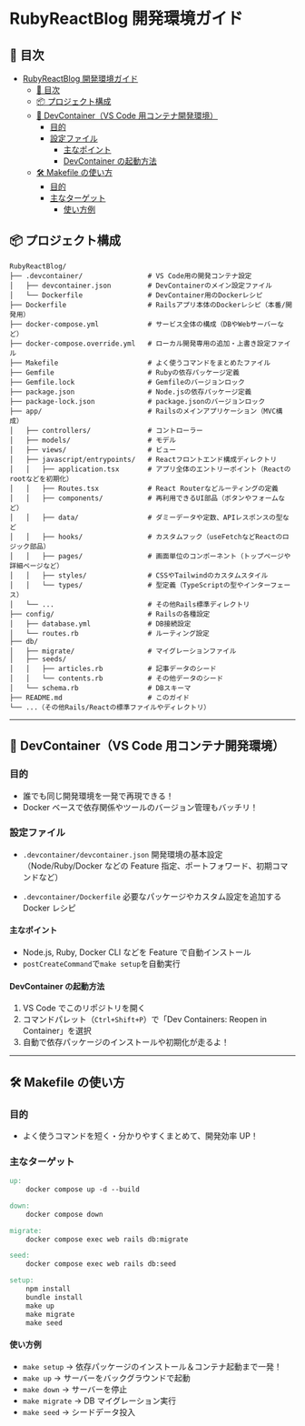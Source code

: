 # RubyReactBlog 開発環境ガイド

## 📖 目次

- [RubyReactBlog 開発環境ガイド](#rubyreactblog-開発環境ガイド)
  - [📖 目次](#-目次)
  - [📦 プロジェクト構成](#-プロジェクト構成)
  - [🐳 DevContainer（VS Code 用コンテナ開発環境）](#-devcontainervs-code-用コンテナ開発環境)
    - [目的](#目的)
    - [設定ファイル](#設定ファイル)
      - [主なポイント](#主なポイント)
      - [DevContainer の起動方法](#devcontainer-の起動方法)
  - [🛠️ Makefile の使い方](#️-makefile-の使い方)
    - [目的](#目的-1)
    - [主なターゲット](#主なターゲット)
      - [使い方例](#使い方例)

## 📦 プロジェクト構成

```
RubyReactBlog/
├── .devcontainer/                # VS Code用の開発コンテナ設定
│   ├── devcontainer.json         # DevContainerのメイン設定ファイル
│   └── Dockerfile                # DevContainer用のDockerレシピ
├── Dockerfile                    # Railsアプリ本体のDockerレシピ（本番/開発用）
├── docker-compose.yml            # サービス全体の構成（DBやWebサーバーなど）
├── docker-compose.override.yml   # ローカル開発専用の追加・上書き設定ファイル
├── Makefile                      # よく使うコマンドをまとめたファイル
├── Gemfile                       # Rubyの依存パッケージ定義
├── Gemfile.lock                  # Gemfileのバージョンロック
├── package.json                  # Node.jsの依存パッケージ定義
├── package-lock.json             # package.jsonのバージョンロック
├── app/                          # Railsのメインアプリケーション（MVC構成）
│   ├── controllers/              # コントローラー
│   ├── models/                   # モデル
│   ├── views/                    # ビュー
│   ├── javascript/entrypoints/   # Reactフロントエンド構成ディレクトリ
│   │   ├── application.tsx       # アプリ全体のエントリーポイント（Reactのrootなどを初期化）
│   │   ├── Routes.tsx            # React Routerなどルーティングの定義
│   │   ├── components/           # 再利用できるUI部品（ボタンやフォームなど）
│   │   ├── data/                 # ダミーデータや定数、APIレスポンスの型など
│   │   ├── hooks/                # カスタムフック（useFetchなどReactのロジック部品）
│   │   ├── pages/                # 画面単位のコンポーネント（トップページや詳細ページなど）
│   │   ├── styles/               # CSSやTailwindのカスタムスタイル
│   │   └── types/                # 型定義（TypeScriptの型やインターフェース）
│   └── ...                       # その他Rails標準ディレクトリ
├── config/                       # Railsの各種設定
│   ├── database.yml              # DB接続設定
│   └── routes.rb                 # ルーティング設定
├── db/
│   ├── migrate/                  # マイグレーションファイル
│   ├── seeds/
│   │   ├── articles.rb           # 記事データのシード
│   │   └── contents.rb           # その他データのシード
│   └── schema.rb                 # DBスキーマ
├── README.md                     # このガイド
└── ...（その他Rails/Reactの標準ファイルやディレクトリ）
```

---

## 🐳 DevContainer（VS Code 用コンテナ開発環境）

### 目的

- 誰でも同じ開発環境を一発で再現できる！
- Docker ベースで依存関係やツールのバージョン管理もバッチリ！

### 設定ファイル

- `.devcontainer/devcontainer.json`
  開発環境の基本設定（Node/Ruby/Docker などの Feature 指定、ポートフォワード、初期コマンドなど）

- `.devcontainer/Dockerfile`
  必要なパッケージやカスタム設定を追加する Docker レシピ

#### 主なポイント

- Node.js, Ruby, Docker CLI などを Feature で自動インストール
- `postCreateCommand`で`make setup`を自動実行

#### DevContainer の起動方法

1. VS Code でこのリポジトリを開く
2. コマンドパレット（`Ctrl+Shift+P`）で「Dev Containers: Reopen in Container」を選択
3. 自動で依存パッケージのインストールや初期化が走るよ！

---

## 🛠️ Makefile の使い方

### 目的

- よく使うコマンドを短く・分かりやすくまとめて、開発効率 UP！

### 主なターゲット

```makefile
up:
    docker compose up -d --build

down:
    docker compose down

migrate:
    docker compose exec web rails db:migrate

seed:
    docker compose exec web rails db:seed

setup:
    npm install
    bundle install
    make up
    make migrate
    make seed
```

#### 使い方例

- `make setup`
  → 依存パッケージのインストール＆コンテナ起動まで一発！
- `make up`
  → サーバーをバックグラウンドで起動
- `make down`
  → サーバーを停止
- `make migrate`
  → DB マイグレーション実行
- `make seed`
  → シードデータ投入
